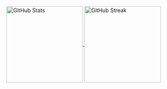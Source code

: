 <!-- ## Hi there 👋 -->
<!--
**josharnow/josharnow** is a ✨ _special_ ✨ repository because its `README.md` (this file) appears on your GitHub profile.

Here are some ideas to get you started:

- 🔭 I’m currently working on ...
- 🌱 I’m currently learning ...
- 👯 I’m looking to collaborate on ...
- 🤔 I’m looking for help with ...
- 💬 Ask me about ...
- 📫 How to reach me: ...
- 😄 Pronouns: ...
- ⚡ Fun fact: ...
-->


<!-- NOTE - Top Langs card doesn't work with repos not owned by me, so it doesn't really reflect the languages I most use -->
<!-- [![Top Langs](https://github-readme-stats.vercel.app/api/top-langs/?username=josharnow&layout=compact&count_private=true&theme=calm)](https://www.josharnow.com) -->

<!-- "By default, the stats card only shows statistics like stars, commits, and pull requests from public repositories. To show private statistics on the stats card, you should deploy your own instance using your own GitHub API token." -->
<a href="https://www.josharnow.com">
  <img height=200 align="center" src="https://github-readme-stats-two-green-85.vercel.app/api?username=josharnow&count_private=true&show_icons=true&theme=calm&bg_color=90,f6921e,eb008b&title_color=fff&text_color=fff" alt="GitHub Stats" />
</a>
<a href="https://www.josharnow.com">
  <img height=200 align="center" src="https://github-readme-streak-stats-theta-seven.vercel.app?user=josharnow&theme=ocean-gradient" alt="GitHub Streak" />
</a>
